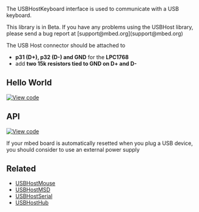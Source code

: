 The USBHostKeyboard interface is used to communicate with a USB keyboard.

<div class="alert-box warning" title="Library in Beta!"> This library is in Beta. If you have any problems using the USBHost library, please send a bug report at [support@mbed.org](support@mbed.org) </div>

The USB Host connector should be attached to 

  * **p31 (D+), p32 (D-) and GND** for the **LPC1768**
  * add **two 15k resistors tied to GND on D+ and D-**

## Hello World

[![View code](https://www.mbed.com/embed/?url=https://developer.mbed.org/users/samux/code/USBHostkeyboard_HelloWorld/)](https://developer.mbed.org/users/samux/code/USBHostkeyboard_HelloWorld/file/tip/main.cpp) 

## API

[![View code](https://www.mbed.com/embed/?url=https://developer.mbed.org/users/mbed_official/code/USBHost/)](https://developer.mbed.org/users/mbed_official/code/USBHost/file/tip/main.cpp) 

<div class="alert-box warning" title="Troobleshooting"> If your mbed board is automatically resetted when you plug a USB device, you should consider to use an external power supply </div>

## Related

  * [USBHostMouse](USBHostMouse)
  * [USBHostMSD](USBHostMSD)
  * [USBHostSerial](USBHostSerial)
  * [USBHostHub](USBHostHub)

